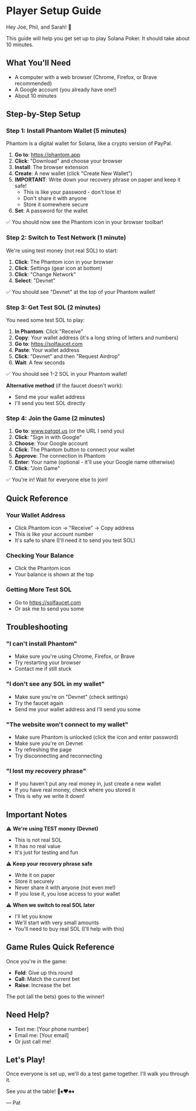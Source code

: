 # Player Setup Guide

Hey Joe, Phil, and Sarah! 👋

This guide will help you get set up to play Solana Poker. It should take about 10 minutes.

## What You'll Need

- A computer with a web browser (Chrome, Firefox, or Brave recommended)
- A Google account (you already have one!)
- About 10 minutes

## Step-by-Step Setup

### Step 1: Install Phantom Wallet (5 minutes)

Phantom is a digital wallet for Solana, like a crypto version of PayPal.

1. **Go to**: https://phantom.app
2. **Click**: "Download" and choose your browser
3. **Install**: The browser extension
4. **Create**: A new wallet (click "Create New Wallet")
5. **IMPORTANT**: Write down your recovery phrase on paper and keep it safe!
   - This is like your password - don't lose it!
   - Don't share it with anyone
   - Store it somewhere secure
6. **Set**: A password for the wallet

✅ You should now see the Phantom icon in your browser toolbar!

### Step 2: Switch to Test Network (1 minute)

We're using test money (not real SOL) to start:

1. **Click**: The Phantom icon in your browser
2. **Click**: Settings (gear icon at bottom)
3. **Click**: "Change Network"
4. **Select**: "Devnet"

✅ You should see "Devnet" at the top of your Phantom wallet!

### Step 3: Get Test SOL (2 minutes)

You need some test SOL to play:

1. **In Phantom**: Click "Receive"
2. **Copy**: Your wallet address (it's a long string of letters and numbers)
3. **Go to**: https://solfaucet.com
4. **Paste**: Your wallet address
5. **Click**: "Devnet" and then "Request Airdrop"
6. **Wait**: A few seconds

✅ You should see 1-2 SOL in your Phantom wallet!

**Alternative method** (if the faucet doesn't work):
- Send me your wallet address
- I'll send you test SOL directly

### Step 4: Join the Game (2 minutes)

1. **Go to**: www.patgpt.us (or the URL I send you)
2. **Click**: "Sign in with Google"
3. **Choose**: Your Google account
4. **Click**: The Phantom button to connect your wallet
5. **Approve**: The connection in Phantom
6. **Enter**: Your name (optional - it'll use your Google name otherwise)
7. **Click**: "Join Game"

✅ You're in! Wait for everyone else to join!

## Quick Reference

### Your Wallet Address
- Click Phantom icon → "Receive" → Copy address
- This is like your account number
- It's safe to share (I'll need it to send you test SOL)

### Checking Your Balance
- Click the Phantom icon
- Your balance is shown at the top

### Getting More Test SOL
- Go to https://solfaucet.com
- Or ask me to send you some

## Troubleshooting

### "I can't install Phantom"
- Make sure you're using Chrome, Firefox, or Brave
- Try restarting your browser
- Contact me if still stuck

### "I don't see any SOL in my wallet"
- Make sure you're on "Devnet" (check settings)
- Try the faucet again
- Send me your wallet address and I'll send you some

### "The website won't connect to my wallet"
- Make sure Phantom is unlocked (click the icon and enter password)
- Make sure you're on Devnet
- Try refreshing the page
- Try disconnecting and reconnecting

### "I lost my recovery phrase"
- If you haven't put any real money in, just create a new wallet
- If you have real money, check where you stored it
- This is why we write it down!

## Important Notes

⚠️ **We're using TEST money (Devnet)**
- This is not real SOL
- It has no real value
- It's just for testing and fun

⚠️ **Keep your recovery phrase safe**
- Write it on paper
- Store it securely
- Never share it with anyone (not even me!)
- If you lose it, you lose access to your wallet

⚠️ **When we switch to real SOL later**
- I'll let you know
- We'll start with very small amounts
- You'll need to buy real SOL (I'll help with this)

## Game Rules Quick Reference

Once you're in the game:

- **Fold**: Give up this round
- **Call**: Match the current bet
- **Raise**: Increase the bet

The pot (all the bets) goes to the winner!

## Need Help?

- Text me: [Your phone number]
- Email me: [Your email]
- Or just call me!

## Let's Play!

Once everyone is set up, we'll do a test game together. I'll walk you through it.

See you at the table! 🎰♠️♥️♣️♦️

— Pat
